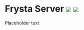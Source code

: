# Frysta Server ![](https://img.shields.io/badge/Node.JS-9.3-7fbd42.svg?style=plastic) ![](https://img.shields.io/badge/Status-In%20Development-EE7600.svg?style=plastic)

Placeholder text
